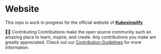 # Website
This repo is work in progress for the official website of **[Kubesimplify](https://kubesimplify.github.io/website/)**

👨‍💻 Contributing
Contributions make the open source community such an amazing place to learn, inspire, and create.
Any contributions you make are greatly appreciated.
Check out our [Contribution Guidelines](CONTRIBUTING.md) for more information.